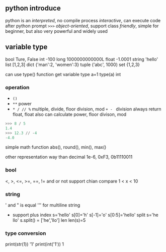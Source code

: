 ## python introduce
python is an 
*interpreted*, no compile process
*interactive*, can execute code after python prompt  `>>>`
*object-oriented*, support class
*friendly*, simple for beginner, but also very powerful and widely used

## variable type
bool Ture, False
int -100
long 1000000000000L
float -1.0001
string 'hello'
list [1,2,3]
dict {'man':2, 'women':3}
tuple ('abc', 1000)
set {1,2,3}

can use type() function get variable type
a=1
type(a)
int

### operation
- `()`
- `**` power
- `* / // %` multiple, divide, floor division, mod
`+ - `
division always return float, float also can calculate power, floor divison, mod
```python
>>> 8 / 5
1.4
>>> 12.3 // -4
-4.0
```
simple math function
abs(), round(), min(), max()

other representation way than decimal
1e-6, 0xF3, 0b11110011

### bool
<, >, <=, >=, ==, !=
and or not 
support chian compare  1 < x < 10

### string
' and " is equal
''' for multiline string
+ support plus
index  s='hello' s[0]='h' s[-1]='o' s[0:5]='hello'
split s='he llo' s.split() = ['he','llo']
len  len(s)=5

### type conversion
print(str(1))  '1'
print(int('1')) 1

